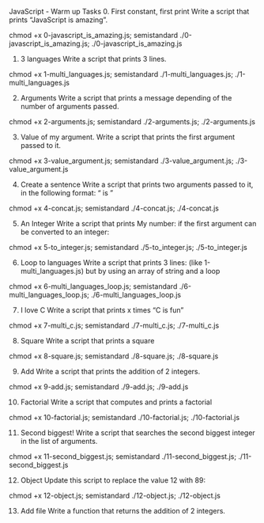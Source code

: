 JavaScript - Warm up Tasks
0. First constant, first print
Write a script that prints “JavaScript is amazing”.

chmod +x 0-javascript_is_amazing.js; semistandard ./0-javascript_is_amazing.js; ./0-javascript_is_amazing.js

1. 3 languages
Write a script that prints 3 lines.

chmod +x 1-multi_languages.js; semistandard ./1-multi_languages.js; ./1-multi_languages.js

2. Arguments
Write a script that prints a message depending of the number of arguments passed.

chmod +x 2-arguments.js; semistandard ./2-arguments.js; ./2-arguments.js

3. Value of my argument.
Write a script that prints the first argument passed to it.

chmod +x 3-value_argument.js; semistandard ./3-value_argument.js; ./3-value_argument.js

4. Create a sentence
Write a script that prints two arguments passed to it, in the following format: “ is ”

chmod +x 4-concat.js; semistandard ./4-concat.js; ./4-concat.js

5. An Integer
Write a script that prints My number: if the first argument can be converted to an integer:

chmod +x 5-to_integer.js; semistandard ./5-to_integer.js; ./5-to_integer.js

6. Loop to languages
Write a script that prints 3 lines: (like 1-multi_languages.js) but by using an array of string and a loop

chmod +x 6-multi_languages_loop.js; semistandard ./6-multi_languages_loop.js; ./6-multi_languages_loop.js

7. I love C
Write a script that prints x times “C is fun”

chmod +x 7-multi_c.js; semistandard ./7-multi_c.js; ./7-multi_c.js

8. Square
Write a script that prints a square

chmod +x 8-square.js; semistandard ./8-square.js; ./8-square.js

9. Add
Write a script that prints the addition of 2 integers.

chmod +x 9-add.js; semistandard ./9-add.js; ./9-add.js

10. Factorial
Write a script that computes and prints a factorial

chmod +x 10-factorial.js; semistandard ./10-factorial.js; ./10-factorial.js

11. Second biggest!
Write a script that searches the second biggest integer in the list of arguments.

chmod +x 11-second_biggest.js; semistandard ./11-second_biggest.js; ./11-second_biggest.js

12. Object
Update this script to replace the value 12 with 89:

chmod +x 12-object.js; semistandard ./12-object.js; ./12-object.js

13. Add file
Write a function that returns the addition of 2 integers.
